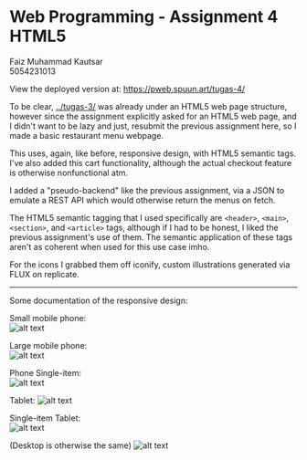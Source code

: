 # **Web Programming - Assignment 4 HTML5**

Faiz Muhammad Kautsar  
5054231013

View the deployed version at: https://pweb.spuun.art/tugas-4/

To be clear, [../tugas-3/](../tugas-3/) was already under an HTML5 web page structure, however since the assignment explicitly asked for an HTML5 web page, and I didn't want to be lazy and just, resubmit the previous assignment here, so I made a basic restaurant menu webpage.

This uses, again, like before, responsive design, with HTML5 semantic tags. I've also added this cart functionality, although the actual checkout feature is otherwise nonfunctional atm.

I added a "pseudo-backend" like the previous assignment, via a JSON to emulate a REST API which would otherwise return the menus on fetch.

The HTML5 semantic tagging that I used specifically are `<header>`, `<main>`, `<section>`, and `<article>` tags, although if I had to be honest, I liked the previous assignment's use of them. The semantic application of these tags aren't as coherent when used for this use case imho.

For the icons I grabbed them off iconify, custom illustrations generated via FLUX on replicate.

---

Some documentation of the responsive design:

Small mobile phone:  
![alt text](./docs/image.png)

Large mobile phone:  
![alt text](./docs/image-1.png)

Phone Single-item:  
![alt text](./docs/phon.png)

Tablet:
![alt text](./docs/tablet.png)

Single-item Tablet:  
![alt text](./docs/tabletalt.png)

(Desktop is otherwise the same)
![alt text](./docs/desktop.png)
